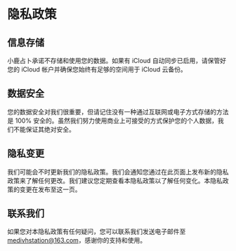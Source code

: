 # 隐私政策

## 信息存储

小鹿占卜承诺不存储和使用您的数据。如果有 iCloud 自动同步已启用，请保管好您的 iCloud 帐户并确保您始终有足够的空间用于 iCloud 云备份。

## 数据安全

您的数据安全对我们很重要，但请记住没有一种通过互联网或电子方式存储的方法是 100% 安全的。虽然我们努力使用商业上可接受的方式保护您的个人数据，我们不能保证其绝对安全。

## 隐私变更

我们可能会不时更新我们的隐私政策。我们会通知您通过在此页面上发布新的隐私政策来了解任何更改。我们建议您定期查看本隐私政策以了解任何变化。本隐私政策的变更在发布至这一页。

## 联系我们

如果您对本隐私政策有任何疑问，您可以联系我们发送电子邮件至 medivhstation@163.com，感谢你的支持和使用。